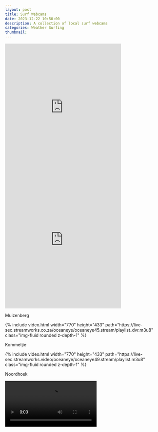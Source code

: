```yaml
---
layout: post
title: Surf Webcams
date: 2023-12-22 10:50:00
description: A collection of local surf webcams
categories: Weather Surfing
thumbnail: 
---
```


<div class="row justify-content-sm-center">
    <div class="col-sm-6 mt-3 mt-md-0">
        <iframe width="380" height="433" src="https://embed.windy.com/embed2.html?lat=-34.064&lon=18.572&detailLat=-34.049&detailLon=18.481&width=380&height=433&zoom=9&level=surface&overlay=wind&product=ecmwf&menu=&message=true&marker=&calendar=now&pressure=&type=map&location=coordinates&detail=&metricWind=default&metricTemp=default&radarRange=-1" frameborder="0"></iframe>
    </div>
    <div class="col-sm-6 mt-3 mt-md-0">
        <iframe width="380" height="433" src="https://embed.windy.com/embed2.html?lat=-34.064&lon=18.572&detailLat=-34.049&detailLon=18.481&width=380&height=433&zoom=9&level=surface&overlay=swell1&product=ecmwfWaves&menu=&message=true&marker=&calendar=now&pressure=&type=map&location=coordinates&detail=&metricWind=default&metricTemp=default&radarRange=-1" frameborder="0"></iframe>
    </div>
</div>


Muizenberg

<div class="row">
    <div class="col-sm mt-3 mt-md-0">
        {% include video.html width="770" height="433" path="https://live-sec.streamworks.co.za/oceaneye/oceaneye45.stream/playlist_dvr.m3u8" class="img-fluid rounded z-depth-1" %}
    </div>
</div>


Kommetjie

<div class="row">
    <div class="col-sm mt-3 mt-md-0">
        {% include video.html width="770" height="433" path="https://live-sec.streamworks.video/oceaneye/oceaneye49.stream/playlist.m3u8" class="img-fluid rounded z-depth-1" %}
    </div>
</div>

Noordhoek

<div class="row">
    <div class="col-sm mt-3 mt-md-0">
        <video controls="" autoplay="" src="https://live-sec.streamworks.video/oceaneye/oceaneye30.stream/playlist.m3u8" type="application/vnd.apple.mpegurl" class="media-document mac video"></video>
    </div>
</div>
